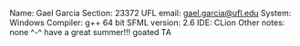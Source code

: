 Name: Gael Garcia
Section: 23372
UFL email: gael.garcia@ufl.edu
System: Windows
Compiler: g++ 64 bit
SFML version: 2.6
IDE: CLion
Other notes: none ^-^ have a great summer!!! goated TA